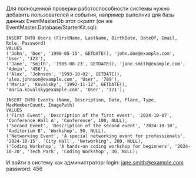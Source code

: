 Для полноценной проверки работоспособности системы нужно добавить пользователей и события, например выполнив для базы данных EventMasterDb этот скрипт (он же EventMaster.Database/StarterKit.sql):
```
INSERT INTO Users (FirstName, LastName, BirthDate, DateOf, Email, Role, Password)
VALUES
('John', 'Doe', '1990-05-15', GETDATE(), 'john.doe@example.com', 'User', '123'),
('Jane', 'Smith', '1985-08-23', GETDATE(), 'jane.smith@example.com', 'Admin', '456'),
('Alex', 'Johnson', '1993-10-02', GETDATE(), 'alex.johnson@example.com', 'User', '789'),
('Maria', 'Kovalsky', '1992-11-12', GETDATE(), 'maria.kovalsky@example.com', 'User', '321');

INSERT INTO Events (Name, Description, Date, Place, Type, MaxMemberCount, ImagePath)
VALUES
('First Event', 'Description of the first event', '2024-10-07', 'Conference Hall A', 'Conference', 100, NULL),
('Second Event', 'Description of the second event', '2024-10-10', 'Auditorium B', 'Workshop', 50, NULL),
('Networking Event', 'A special networking event for professionals', '2024-10-15', 'City Hall', 'Networking', 200, NULL),
('Coding Workshop', 'A hands-on coding workshop for beginners', '2024-10-20', 'Tech Park', 'Coding Workshop', 30, NULL);
```
И войти в систему как администратор:
login: jane.smith@example.com
password: 456
